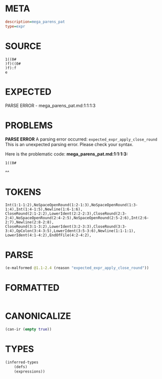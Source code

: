 # META
~~~ini
description=mega_parens_pat
type=expr
~~~
# SOURCE
~~~roc
1((0#
)f)((0#
)f):f
e
~~~
# EXPECTED
PARSE ERROR - mega_parens_pat.md:1:1:1:3
# PROBLEMS
**PARSE ERROR**
A parsing error occurred: `expected_expr_apply_close_round`
This is an unexpected parsing error. Please check your syntax.

Here is the problematic code:
**mega_parens_pat.md:1:1:1:3:**
```roc
1((0#
```
^^


# TOKENS
~~~zig
Int(1:1-1:2),NoSpaceOpenRound(1:2-1:3),NoSpaceOpenRound(1:3-1:4),Int(1:4-1:5),Newline(1:6-1:6),
CloseRound(2:1-2:2),LowerIdent(2:2-2:3),CloseRound(2:3-2:4),NoSpaceOpenRound(2:4-2:5),NoSpaceOpenRound(2:5-2:6),Int(2:6-2:7),Newline(2:8-2:8),
CloseRound(3:1-3:2),LowerIdent(3:2-3:3),CloseRound(3:3-3:4),OpColon(3:4-3:5),LowerIdent(3:5-3:6),Newline(1:1-1:1),
LowerIdent(4:1-4:2),EndOfFile(4:2-4:2),
~~~
# PARSE
~~~clojure
(e-malformed @1.1-2.4 (reason "expected_expr_apply_close_round"))
~~~
# FORMATTED
~~~roc

~~~
# CANONICALIZE
~~~clojure
(can-ir (empty true))
~~~
# TYPES
~~~clojure
(inferred-types
	(defs)
	(expressions))
~~~
